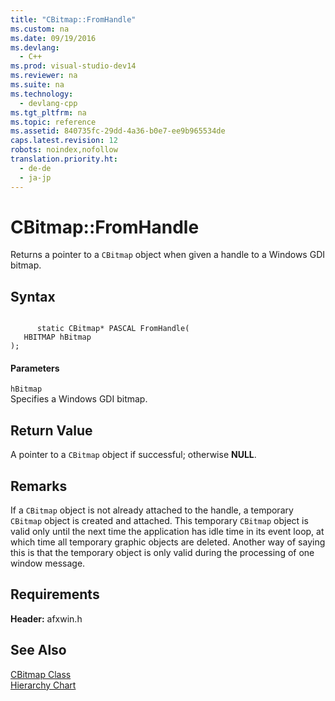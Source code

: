 ```yaml
---
title: "CBitmap::FromHandle"
ms.custom: na
ms.date: 09/19/2016
ms.devlang: 
  - C++
ms.prod: visual-studio-dev14
ms.reviewer: na
ms.suite: na
ms.technology: 
  - devlang-cpp
ms.tgt_pltfrm: na
ms.topic: reference
ms.assetid: 840735fc-29dd-4a36-b0e7-ee9b965534de
caps.latest.revision: 12
robots: noindex,nofollow
translation.priority.ht: 
  - de-de
  - ja-jp
---
```

# CBitmap::FromHandle
Returns a pointer to a `CBitmap` object when given a handle to a Windows GDI bitmap.  
  
## Syntax  
  
```  
  
      static CBitmap* PASCAL FromHandle(  
   HBITMAP hBitmap   
);  
```  
  
#### Parameters  
 `hBitmap`  
 Specifies a Windows GDI bitmap.  
  
## Return Value  
 A pointer to a `CBitmap` object if successful; otherwise **NULL**.  
  
## Remarks  
 If a `CBitmap` object is not already attached to the handle, a temporary `CBitmap` object is created and attached. This temporary `CBitmap` object is valid only until the next time the application has idle time in its event loop, at which time all temporary graphic objects are deleted. Another way of saying this is that the temporary object is only valid during the processing of one window message.  
  
## Requirements  
 **Header:** afxwin.h  
  
## See Also  
 [CBitmap Class](../vs140/CBitmap-Class.md)   
 [Hierarchy Chart](../vs140/Hierarchy-Chart.md)
